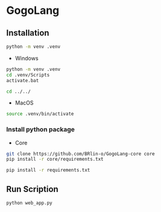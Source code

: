 # GogoLang

## Installation

```bash
python -m venv .venv
```

- Windows
```bash
python -m venv .venv
cd .venv/Scripts
activate.bat

cd ../../
```

- MacOS
```bash
source .venv/bin/activate
```

### Install python package

- Core
```bash
git clone https://github.com/BRlin-o/GogoLang-core core
pip install -r core/requirements.txt
```

```bash
pip install -r requirements.txt
```

## Run Scription

```bash
python web_app.py
```